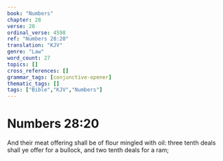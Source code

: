 ```yaml
---
book: "Numbers"
chapter: 28
verse: 20
ordinal_verse: 4598
ref: "Numbers 28:20"
translation: "KJV"
genre: "Law"
word_count: 27
topics: []
cross_references: []
grammar_tags: [conjunctive-opener]
thematic_tags: []
tags: ["Bible","KJV","Numbers"]
---
```


# Numbers 28:20

And their meat offering shall be of flour mingled with oil: three tenth deals shall ye offer for a bullock, and two tenth deals for a ram;
